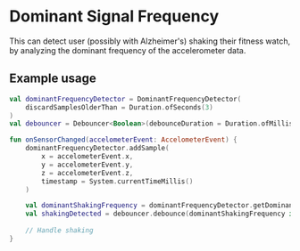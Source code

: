 # Dominant Signal Frequency

This can detect user (possibly with Alzheimer's) shaking their fitness watch, 
by analyzing the dominant frequency of the accelerometer data.

## Example usage

```kotlin
val dominantFrequencyDetector = DominantFrequencyDetector(
    discardSamplesOlderThan = Duration.ofSeconds(3)
)
val debouncer = Debouncer<Boolean>(debounceDuration = Duration.ofMillis(100))

fun onSensorChanged(accelometerEvent: AccelometerEvent) {
    dominantFrequencyDetector.addSample(
        x = accelometerEvent.x,
        y = accelometerEvent.y,
        z = accelometerEvent.z,
        timestamp = System.currentTimeMillis()
    )

    val dominantShakingFrequency = dominantFrequencyDetector.getDominantFrequency() ?: -1.0
    val shakingDetected = debouncer.debounce(dominantShakingFrequency in TREMOR_RANGE)
    
    // Handle shaking
}
```
